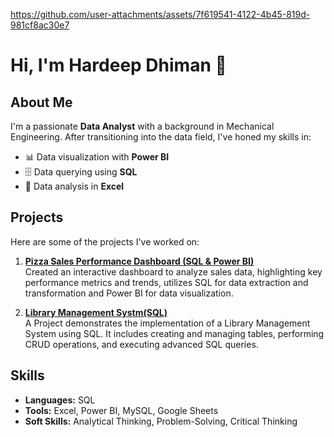 https://github.com/user-attachments/assets/7f619541-4122-4b45-819d-981cf8ac30e7
# Hi, I'm Hardeep Dhiman 👋

## About Me
I'm a passionate **Data Analyst** with a background in Mechanical Engineering. After transitioning into the data field, I've honed my skills in:
- 📊 Data visualization with **Power BI**
- 🗄️ Data querying using **SQL**
- 🧮 Data analysis in **Excel**

## Projects
Here are some of the projects I've worked on:

1. **[Pizza Sales Performance Dashboard (SQL & Power BI)](https://github.com/Hardeep6dhiman/Pizza_Sales_Project)**  
   Created an interactive dashboard to analyze sales data, highlighting key performance metrics and trends, utilizes SQL for data extraction and transformation and Power BI for data visualization.

2. **[Library Management Systm(SQL)](https://github.com/Hardeep6dhiman/Library_Management_System)**  
  A Project demonstrates the implementation of a Library Management System using SQL. It includes creating and managing tables, performing CRUD operations, and executing advanced SQL queries.


## Skills
- **Languages:** SQL
- **Tools:** Excel, Power BI, MySQL, Google Sheets
- **Soft Skills:** Analytical Thinking, Problem-Solving, Critical Thinking
